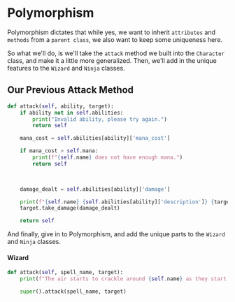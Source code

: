# Polymorphism

Polymorphism dictates that while yes, we want to inherit `attributes` and `methods` from a `parent class`, we also want to keep some uniqueness here.

So what we'll do, is we'll take the `attack` method we built into the `Character` class, and make it a little more generalized. Then, we'll add in the unique features to the `Wizard` and `Ninja` classes.

## Our Previous Attack Method
```py
def attack(self, ability, target):
    if ability not in self.abilities:
        print("Invalid ability, please try again.")
        return self

    mana_cost = self.abilities[ability]['mana_cost']

    if mana_cost > self.mana:
        print(f"{self.name} does not have enough mana.")
        return self
    


    damage_dealt = self.abilities[ability]['damage']

    print(f"{self.name} {self.abilities[ability]['description']} {target.name}, dealing {damage_dealt} damage at the cost of {mana_cost} mana.")
    target.take_damage(damage_dealt)

    return self
```

And finally, give in to Polymorphism, and add the unique parts to the `Wizard` and `Ninja` classes.

#### Wizard

```py
def attack(self, spell_name, target):
    print(f"The air starts to crackle around {self.name} as they start chanting.")

    super().attack(spell_name, target)
```
